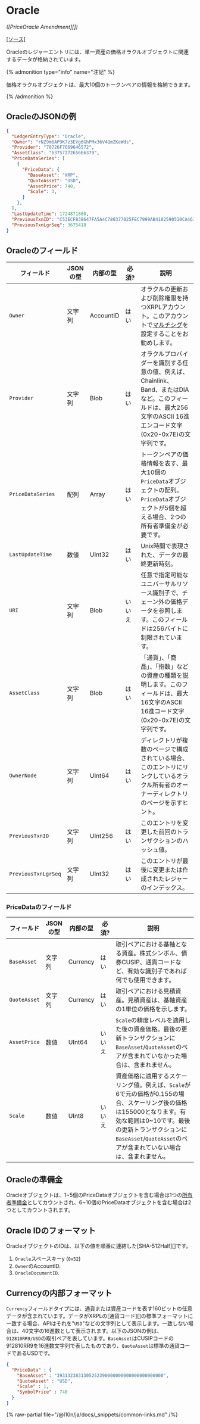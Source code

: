 # Oracle

_([PriceOracle Amendment][])_

[[ソース]](https://github.com/XRPLF/rippled/blob/master/src/ripple/protocol/impl/LedgerFormats.cpp#L353-L366 "ソース")

Oracleのレジャーエントリには、単一資産の価格オラクルオブジェクトに関連するデータが格納されています。

{% admonition type="info" name="注記" %}

価格オラクルオブジェクトは、最大10個のトークンペアの情報を格納できます。

{% /admonition %}


## OracleのJSONの例

```json
{
  "LedgerEntryType": "Oracle",
  "Owner": "rNZ9m6AP9K7z3EVg6GhPMx36V4QmZKeWds",
  "Provider": "70726F7669646572",
  "AssetClass": "63757272656E6379",
  "PriceDataSeries": [
    {
      "PriceData": {
        "BaseAsset": "XRP",
        "QuoteAsset": "USD",
        "AssetPrice": 740,
        "Scale": 3,
      }
    },
  ],
  "LastUpdateTime": 1724871860,
  "PreviousTxnID": "C53ECF838647FA5A4C780377025FEC7999AB4182590510CA461444B207AB74A9",
  "PreviousTxnLgrSeq": 3675418
}
```


## Oracleのフィールド

| フィールド          | JSONの型  | 内部の型      | 必須?     | 説明        |
|---------------------|-----------|---------------|-----------|-------------|
| `Owner`             | 文字列    | AccountID     | はい      | オラクルの更新および削除権限を持つXRPLアカウント。このアカウントで[マルチシグ](../../../../tutorials/how-tos/manage-account-settings/set-up-multi-signing.md)を設定することをお勧めします。 |
| `Provider`          | 文字列    | Blob          | はい      | オラクルプロバイダーを識別する任意の値、例えば、Chainlink、Band、またはDIAなど。このフィールドは、最大256文字のASCII 16進エンコード文字(0x20-0x7E)の文字列です。 |
| `PriceDataSeries`   | 配列      | Array         | はい      | トークンペアの価格情報を表す、最大10個の`PriceData`オブジェクトの配列。`PriceData`オブジェクトが5個を超える場合、2つの所有者準備金が必要です。 |
| `LastUpdateTime`    | 数値      | UInt32        | はい      | Unix時間で表現された、データの最終更新時刻。 |
| `URI`               | 文字列    | Blob          | いいえ    | 任意で指定可能なユニバーサルリソース識別子で、チェーン外の価格データを参照します。このフィールドは256バイトに制限されています。 |
| `AssetClass`        | 文字列    | Blob          | はい      | 「通貨」、「商品」、「指数」などの資産の種類を説明します。このフィールドは、最大16文字のASCII 16進コード文字(0x20-0x7E)の文字列です。 |
| `OwnerNode`         | 文字列    | UInt64        | はい      | ディレクトリが複数のページで構成されている場合、このエントリにリンクしているオラクル所有者のオーナーディレクトリのページを示すヒント。 |
| `PreviousTxnID`     | 文字列    | UInt256       | はい      | このエントリを変更した前回のトランザクションのハッシュ値。 |
| `PreviousTxnLgrSeq` | 文字列    | UInt32        | はい      | このエントリが最後に変更または作成されたレジャーのインデックス。 |


### PriceDataのフィールド

| フィールド          | JSONの型  | 内部の型      | 必須?     | 説明        |
|---------------------|-----------|---------------|-----------|-------------|
| `BaseAsset`         | 文字列    | Currency      | はい      | 取引ペアにおける基軸となる資産。株式シンボル、債券CUSIP、通貨コードなど、有効な識別子であれば何でも使用できます。 |
| `QuoteAsset`        | 文字列    | Currency      | はい      | 取引ペアにおける見積資産。見積資産は、基軸資産の1単位の価格を示します。 |
| `AssetPrice`        | 数値      | UInt64        | いいえ    | `Scale`の精度レベルを適用した後の資産価格。最後の更新トランザクションに`BaseAsset`/`QuoteAsset`のペアが含まれていなかった場合は、含まれません。|
| `Scale`             | 数値      | UInt8         | いいえ    | 資産価格に適用するスケーリング値。例えば、`Scale`が6で元の価格が0.155の場合、スケーリング後の価格は155000となります。有効な範囲は0~10です。最後の更新トランザクションに`BaseAsset`/`QuoteAsset`のペアが含まれていない場合は、含まれません。 |


## Oracleの準備金

Oracleオブジェクトは、1~5個のPriceDataオブジェクトを含む場合は1つの[所有者準備金](../../../../concepts/accounts/reserves.md#基本準備金と所有者準備金)としてカウントされ、6~10個のPriceDataオブジェクトを含む場合は2つとしてカウントされます。

## Oracle IDのフォーマット

OracleオブジェクトのIDは、以下の値を順番に連結した[SHA-512Half][]です。

1. `Oracle`スペースキーy (`0x52`)
2. `Owner`のAccountID.
3. `OracleDocumentID`.

## Currencyの内部フォーマット

`Currency`フィールドタイプには、通貨または資産コードを表す160ビットの任意データが含まれています。データがXRPLの[通貨コード][]の標準フォーマットに一致する場合、APIはそれを"`USD`"などの文字列として表示します。一致しない場合は、40文字の16進数として表示されます。以下のJSONの例は、`912810RR9/USD`の取引ペアを表しています。`BaseAsset`はCUSIPコードの912810RR9を16進数文字列で表したものであり、`QuoteAsset`は標準の通貨コードであるUSDです。

```json
{
  "PriceData" : {
    "BaseAsset" : "3931323831305252390000000000000000000000",
    "QuoteAsset" : "USD",
    "Scale" : 1,
    "SymbolPrice" : 740
  }
}
```

{% raw-partial file="/@l10n/ja/docs/_snippets/common-links.md" /%}

